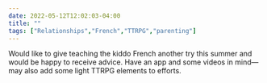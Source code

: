 ---date: 2022-05-12T12:02:03-04:00title: ""tags: ["Relationships","French","TTRPG","parenting"]---Would like to give teaching the kiddo French another try this summer and would be happy to receive advice. Have an app and some videos in mind—may also add some light TTRPG elements to efforts.